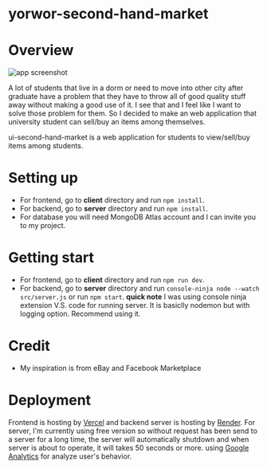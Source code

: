 # yorwor-second-hand-market

# Overview
![app screenshot](https://github.com/FordPipatkittikul/UI-second-hand-market/assets/121902625/6027f67d-9b15-434c-933f-7b2c57339ed9)

A lot of students that live in a dorm or need to move into other city after graduate have a problem that they have to throw all of good quality stuff away without making a good use of it. I see that and I feel like I want to solve those problem for them. So I decided to make an web application that university student can sell/buy an items among themselves.

ui-second-hand-market is a web application for students to view/sell/buy items among students. 

# Setting up
- For frontend, go to **client** directory and run `npm install`.
- For backend, go to **server** directory and run `npm install`.
- For database you will need MongoDB Atlas account and I can invite you to my project.

# Getting start
- For frontend, go to **client** directory and run `npm run dev`.
- For backend, go to **server** directory and run `console-ninja node --watch src/server.js` or run `npm start`. **quick note** I was using console ninja extension V.S. code for running server. It is basiclly nodemon but with logging option. Recommend using it.

# Credit
- My inspiration is from eBay and Facebook Marketplace

# Deployment
Frontend is hosting by [Vercel](https://vercel.com/) and backend server is hosting by [Render](https://render.com/). For server, I'm currently using free version so without request has been send to a server for a long time, the server will automatically shutdown and when server is about to operate, it will takes 50 seconds or more.
using [Google Analytics](https://analytics.google.com/) for analyze user's behavior.
